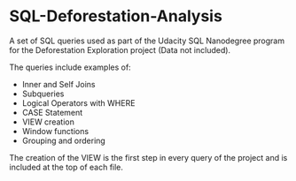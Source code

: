 # SQL-Deforestation-Analysis
A set of SQL queries used as part of the Udacity SQL Nanodegree program for the Deforestation Exploration project (Data not included).

The queries include examples of:
- Inner and Self Joins
- Subqueries
- Logical Operators with WHERE
- CASE Statement
- VIEW creation
- Window functions
- Grouping and ordering

The creation of the VIEW is the first step in every query of the project and is included at the top of each file.
